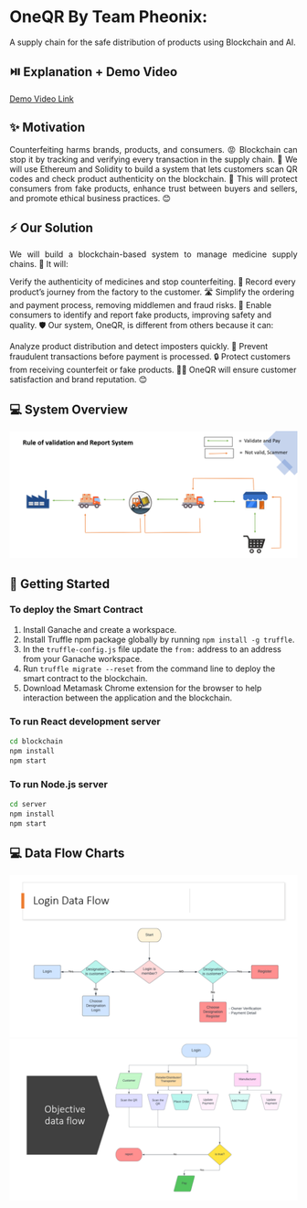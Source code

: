 # OneQR By Team Pheonix:

A supply chain for the safe distribution of products using Blockchain and AI.

## ⏯️ Explanation + Demo Video

<a href="https://vimeo.com/809993698">Demo Video Link</a>


## ✨ Motivation
<p align="justify">
Counterfeiting harms brands, products, and consumers. 😡 Blockchain can stop it by tracking and verifying every transaction in the supply chain. 🙌 We will use Ethereum and Solidity to build a system that lets customers scan QR codes and check product authenticity on the blockchain. 🚀 This will protect consumers from fake products, enhance trust between buyers and sellers, and promote ethical business practices. 😊
</p>

## ⚡ Our Solution
<p align="justify">
We will build a blockchain-based system to manage medicine supply chains. 🏥 It will:

Verify the authenticity of medicines and stop counterfeiting. 💯
Record every product’s journey from the factory to the customer. 🛣️
Simplify the ordering and payment process, removing middlemen and fraud risks. 💸
Enable consumers to identify and report fake products, improving safety and quality. 🛡️
Our system, OneQR, is different from others because it can:

Analyze product distribution and detect imposters quickly. 🔎
Prevent fraudulent transactions before payment is processed. 🔒
Protect customers from receiving counterfeit or fake products. 🙅‍♂️
OneQR will ensure customer satisfaction and brand reputation. 😊
</p>

## 💻 System Overview
<img src="assests\Rule and Validation System.png"/>

## 👀 Getting Started

### To deploy the Smart Contract

1. Install Ganache and create a workspace.
2. Install Truffle npm package globally by running ```npm install -g truffle```.
3. In the `truffle-config.js` file update the `from:` address to an address from your Ganache workspace.
4. Run ```truffle migrate --reset``` from the command line to deploy the smart contract to the blockchain.
5. Download Metamask Chrome extension for the browser to help interaction between the application and the blockchain.

### To run React development server

```bash
cd blockchain
npm install
npm start
```

### To run Node.js server
```bash
cd server
npm install
npm start
```
## 💻 Data Flow Charts
<img src="assests\Screenshot (49).png"/>
<img src="assests\Screenshot (50).png"/>